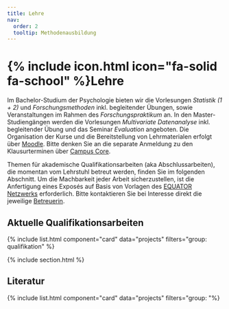 ```yaml
---
title: Lehre
nav:
  order: 2
  tooltip: Methodenausbildung
---
```


# {% include icon.html icon="fa-solid fa-school" %}Lehre

Im Bachelor-Studium der Psychologie bieten wir die Vorlesungen *Statistik (1 + 2)* und *Forschungsmethoden* inkl. begleitender Übungen, sowie Veranstaltungen im Rahmen des *Forschungspraktikum* an. In den Master-Studiengängen werden die Vorlesungen *Multivariate Datenanalyse* inkl. begleitender Übung und das Seminar *Evaluation* angeboten.
Die Organisation der Kurse und die Bereitstellung von Lehrmaterialen erfolgt über [Moodle](https://moodle.psychologische-hochschule.de). Bitte denken Sie an die separate Anmeldung zu den Klausurterminen über [Campus Core](https://cc.phb.de). 

Themen für akademische Qualifikationsarbeiten (aka Abschlussarbeiten), die momentan vom Lehrstuhl betreut werden, finden Sie im folgenden Abschnitt. Um die Machbarkeit jeder Arbeit sicherzustellen, ist die Anfertigung eines Exposés auf Basis von Vorlagen des [EQUATOR Netzwerks](https://www.equator-network.org/) erforderlich. Bitte kontaktieren Sie bei Interesse direkt die jeweilige [Betreuerin](http://methodenlehre.phb.de/team).

## Aktuelle Qualifikationsarbeiten

{% include list.html component="card" data="projects" filters="group: qualifikation" %}

{% include section.html %}

## Literatur

{% include list.html component="card" data="projects" filters="group: "%}
